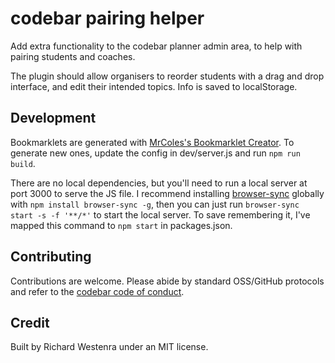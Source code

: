 # codebar pairing helper

Add extra functionality to the codebar planner admin area, to help with pairing students and coaches.

The plugin should allow organisers to reorder students with a drag and drop interface, and edit their intended topics. Info is saved to localStorage.

## Development

Bookmarklets are generated with [MrColes's Bookmarklet Creator](https://github.com/mrcoles/bookmarklet). To generate new ones, update the config in dev/server.js and run `npm run build`.

There are no local dependencies, but you'll need to run a local server at port 3000 to serve the JS file. I recommend installing [browser-sync](https://browsersync.io/) globally with `npm install browser-sync -g`, then you can just run `browser-sync start -s -f '**/*'` to start the local server. To save remembering it, I've mapped this command to `npm start` in packages.json.

## Contributing

Contributions are welcome. Please abide by standard OSS/GitHub protocols and refer to the [codebar code of conduct](http://codebar.io/code-of-conduct).

## Credit

Built by Richard Westenra under an MIT license.
